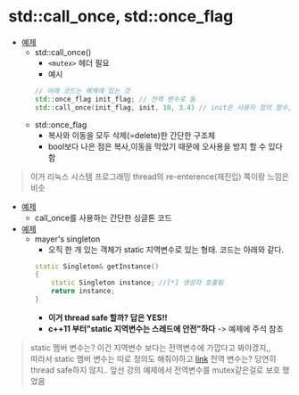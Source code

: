 # std::call_once, std::once_flag

- [예제](./call_once1.cpp)
  - std::call_once()
    - `<mutex>` 헤더 필요
    - 예시
    ```cpp
    // 아래 코드는 예제에 있는 것
    std::once_flag init_flag; // 전역 변수로 둠
    std::call_once(init_flag, init, 10, 3.4) // init은 사용자 정의 함수, 10, 3.4는 init param 
    ```
  - std::once_flag
    - 복사와 이동을 모두 삭제(=delete)한 간단한 구조체
    - bool보다 나은 점은 복사,이동을 막았기 때문에 오사용을 방지 할 수 있다함

> 이거 리눅스 시스템 프로그래밍 thread의 re-enterence(재진입) 쪽이랑 느낌은 비슷

- [예제](./call_once2.cpp)
  - call_once를 사용하는 간단한 싱글톤 코드
- [예제](./call_once3.cpp)
  - mayer's singleton
    - 오직 한 개 있는 객체가 static 지역변수로 있는 형태. 코드는 아래와 같다.
    ```cpp
    static Singleton& getInstance()
    {
        static Singleton instance; //[*] 생성자 호출됨
        return instance;
    }    
    ```
    - **이거 thread safe 할까? 답은 YES!!**
    - **c++11 부터"static 지역변수는 스레드에 안전"하다** -> 예제에 주석 참조

> static 멤버 변수는? 이건 지역변수 보다는 전역변수에 가깝다고 봐야겠지,,  
> 따라서 static 멤버 변수는 따로 정의도 해줘야하고 [link][1]
> 전역 변수는? 당연히 thread safe하지 않지.. 앞선 강의 예제에서 전역변수를 mutex같은걸로 보호 했었음

[1]:https://m.blog.naver.com/tipsware/221676342281